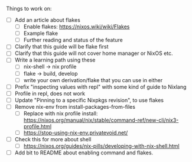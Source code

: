 
Things to work on:

* [ ] Add an article about flakes
  * [ ] Enable flakes: https://nixos.wiki/wiki/Flakes
  * [ ] Example flake
  * [ ] Further reading and status of the feature
* [ ] Clarify that this guide will be flake first
* [ ] Clarify that this guide will not cover home manager or NixOS etc.
* [ ] Write a learning path using these
  * [ ] nix-shell -> nix profile
  * [ ] flake -> build, develop
  * [ ] write your own derivation/flake that you can use in either
* [ ] Prefix "inspecting values with repl" with some kind of guide to Nixlang
* [ ] Profile in repl, does not work
* [ ] Update "Pinning to a specific Nixpkgs revision", to use flakes
* [ ] Remove nix-env from install-packages-from-files
  * [ ] Replace with nix profile install: https://nixos.org/manual/nix/stable/command-ref/new-cli/nix3-profile.html
  * [ ] https://stop-using-nix-env.privatevoid.net/
* [ ] Check this for more about shell
  * [ ] https://nixos.org/guides/nix-pills/developing-with-nix-shell.html
* [ ] Add bit to README about enabling command and flakes.